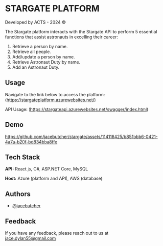 
# STARGATE PLATFORM
Developed by ACTS - 2024 ©

The Stargate platform interacts with the Stargate API to perform 5 essential functions that assist astronauts in excelling their career:

1. Retrieve a person by name.
2. Retrieve all people.
3. Add/update a person by name.
4. Retrieve Astronaut Duty by name.
5. Add an Astronaut Duty.


## Usage

Navigate to the link below to access the platform:
(https://stargateplatform.azurewebsites.net/)

API Usage:
(https://stargateapi.azurewebsites.net/swagger/index.html)

## Demo
https://github.com/jacebutcher/stargate/assets/114118425/b851bbb6-0421-4a7a-b20f-bd834bba8ffe

## Tech Stack

**API:** React.js, C#, ASP.NET Core, MySQL

**Host:** Azure (platform and API), AWS (database)

## Authors

- [@jacebutcher](https://www.github.com/jacebutcher)


## Feedback

If you have any feedback, please reach out to us at jace.dylan55@gmail.com

